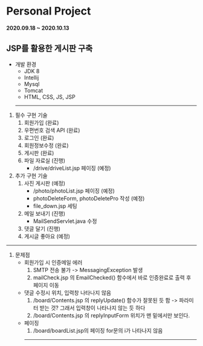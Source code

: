 # Personal Project
**2020.09.18 ~ 2020.10.13**

**JSP를 활용한 게시판 구축**  
  ---
- 개발 환경
    - JDK 8
    - Intellij
    - Mysql
    - Tomcat
    - HTML, CSS, JS, JSP
  ---
1. 필수 구현 기술
    1. 회원가입 (완료)
    1. 우편번호 검색 API (완료)
    1. 로그인 (완료)
    1. 회원정보수정 (완료)
    1. 게시판 (완료)
    1. 파일 자료실 (진행)    
        - /drive/driveList.jsp 페이징 (예정)
2. 추가 구현 기술
    1. 사진 게시판 (예정)
        - /photo/photoList.jsp 페이징 (예정)
        - photoDeleteForm, photoDeletePro 작성 (예정)
        - file_down.jsp 세팅 
    1. 메일 보내기 (진행)
        - MailSendServlet.java 수정
    1. 댓글 달기 (진행)
    1. 게시글 좋아요 (예정)
  ---
1. 문제점
    - 회원가입 시 인증메일 에러
        1. SMTP 전송 불가  -> MessagingException 발생
        1. mailCheck.jsp 의 EmailChecked() 함수에서 바로 인증완료로 출력 후 페이지 이동
    - 댓글 수정시 위치, 입력창 나타나지 않음
        1. /board/Contents.jsp 의 replyUpdate() 함수가 잘못된 듯 함  -> 파라미터 받는 것? 그래서 입력창이 나타나지 않는 듯 하다
        1. /board/Contents.jsp 의 replyInputForm 위치가 맨 밑에서만 보인다.
    - 페이징
        1. /board/boardList.jsp의 페이징 for문의 i가 나타나지 않음
        ---
